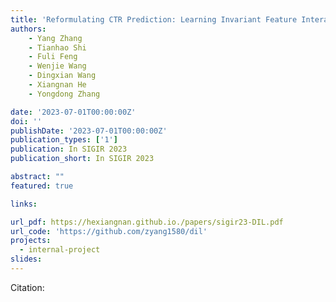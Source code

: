 ```yaml
---
title: 'Reformulating CTR Prediction: Learning Invariant Feature Interactions for Recommendation'
authors:
	- Yang Zhang
	- Tianhao Shi
	- Fuli Feng
	- Wenjie Wang
	- Dingxian Wang
	- Xiangnan He 
	- Yongdong Zhang

date: '2023-07-01T00:00:00Z'
doi: ''
publishDate: '2023-07-01T00:00:00Z'
publication_types: ['1']
publication: In SIGIR 2023 
publication_short: In SIGIR 2023 

abstract: ""
featured: true

links:

url_pdf: https://hexiangnan.github.io./papers/sigir23-DIL.pdf
url_code: 'https://github.com/zyang1580/dil'
projects:
  - internal-project
slides:
---
```




Citation:
